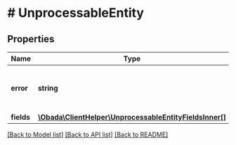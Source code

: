 # # UnprocessableEntity

## Properties

Name | Type | Description | Notes
------------ | ------------- | ------------- | -------------
**error** | **string** |  | [optional] [default to 'data validation error']
**fields** | [**\Obada\ClientHelper\UnprocessableEntityFieldsInner[]**](UnprocessableEntityFieldsInner.md) |  | [optional]

[[Back to Model list]](../../README.md#models) [[Back to API list]](../../README.md#endpoints) [[Back to README]](../../README.md)
